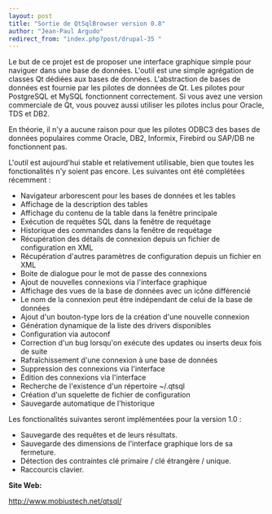 ```yaml
---
layout: post
title: "Sortie de QtSqlBrowser version 0.8"
author: "Jean-Paul Argudo"
redirect_from: "index.php?post/drupal-35 "
---
```



<p></p>

<!--more-->


<p>

Le but de ce projet est de proposer une interface graphique simple pour naviguer dans une base de données. L'outil est une simple agrégation de classes Qt dédiées aux bases de données. L'abstraction de bases de données est fournie par les pilotes de données de Qt. Les pilotes pour PostgreSQL et MySQL fonctionnent correctement. Si vous avez une version commerciale de Qt, vous pouvez aussi utiliser les pilotes inclus pour Oracle, TDS et DB2.

</p>

<p>

En théorie, il n'y a aucune raison pour que les pilotes ODBC3 des bases de données populaires comme Oracle, DB2, Informix, Firebird ou SAP/DB ne fonctionnent pas.

</p>

<p>

L'outil est aujourd'hui stable et relativement utilisable, bien que toutes les fonctionalités n'y soient pas encore. Les suivantes ont été complétées récemment&nbsp;:

</p>

<ul>

<li>Navigateur arborescent pour les bases de données et les tables</li>

<li>Affichage de la description des tables</li>

<li>Affichage du contenu de la table dans la fenêtre principale</li>

<li>Exécution de requêtes SQL dans la fenêtre de requétage</li>

<li>Historique des commandes dans la fenêtre de requétage</li>

<li>Récupération des détails de connexion depuis un fichier de configuration en XML</li>

<li>Récupération d'autres paramètres de configuration depuis un fichier en XML</li>

<li>Boite de dialogue pour le mot de passe des connexions</li>

<li>Ajout de nouvelles connexions via l'interface graphique</li>

<li>Affichage des vues de la base de données avec un icône différencié</li>

<li>Le nom de la connexion peut être indépendant de celui de la base de données</li>

<li>Ajout d'un bouton-type lors de la création d'une nouvelle connexion</li>

<li>Génération dynamique de la liste des drivers disponibles</li>

<li>Configuration via autoconf</li>

<li>Correction d'un bug lorsqu'on exécute des updates ou inserts deux fois de suite</li>

<li>Rafraîchissement d'une connexion à une base de données</li>

<li>Suppression des connexions via l'interface</li>

<li>Édition des connexions via l'interface</li>

<li>Recherche de l'existence d'un répertoire ~/.qtsql</li>

<li>Création d'un squelette de fichier de configuration</li>

<li>Sauvegarde automatique de l'historique</li>

</ul>

<p>

Les fonctionalités suivantes seront implémentées pour la version 1.0&nbsp;:

</p>

<ul>

<li>Sauvegarde des requêtes et de leurs résultats.</li>

<li>Sauvegarde des dimensions de l'interface graphique lors de sa fermeture.</li>

<li>Détection des contraintes clé primaire / clé étrangère / unique.</li>

<li>Raccourcis clavier.</li>

</ul>

<p><strong>Site Web:</strong><br />

<a href="http://www.mobiustech.net/qtsql/">

http://www.mobiustech.net/qtsql/</a>

</p>